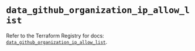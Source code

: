 # `data_github_organization_ip_allow_list`

Refer to the Terraform Registry for docs: [`data_github_organization_ip_allow_list`](https://registry.terraform.io/providers/integrations/github/6.2.3/docs/data-sources/organization_ip_allow_list).
